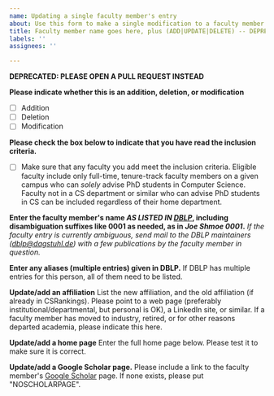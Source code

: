 ```yaml
---
name: Updating a single faculty member's entry
about: Use this form to make a single modification to a faculty member entry in CSrankings
title: Faculty member name goes here, plus (ADD|UPDATE|DELETE) -- DEPRECATED
labels: ''
assignees: ''

---
```


**DEPRECATED: PLEASE OPEN A PULL REQUEST INSTEAD**

**Please indicate whether this is an addition, deletion, or modification**
- [ ] Addition
- [ ] Deletion
- [ ] Modification

**Please check the box below to indicate that you have read the inclusion criteria.**
- [ ] Make sure that any faculty you add meet the inclusion
criteria. Eligible faculty include only full-time, tenure-track
faculty members on a given campus who can *solely* advise PhD students in
Computer Science. Faculty not in a CS department or similar who can
advise PhD students in CS can be included regardless of their home
department.

**Enter the faculty member's name *AS LISTED IN [DBLP](http://dblp.org)*, including disambiguation suffixes like 0001 as needed, as in _Joe Shmoe 0001_.**
_If the faculty entry is currently ambiguous, send mail to the DBLP maintainers (dblp@dagstuhl.de) with a few publications by the faculty member in question._

**Enter any aliases (multiple entries) given in DBLP.**
If DBLP has multiple entries for this person, all of them need to be listed.

**Update/add an affiliation**
List the new affiliation, and the old affiliation (if already in CSRankings). Please point to a web page (preferably institutional/departmental, but personal is OK), a LinkedIn site, or similar. If a faculty member has moved to industry, retired, or for other reasons departed academia, please indicate this here.

**Update/add a home page**
Enter the full home page below. Please test it to make sure it is correct.

**Update/add a Google Scholar page.**
Please include a link to the faculty member's [Google Scholar](https://scholar.google.com) page. If none exists, please put "NOSCHOLARPAGE".

